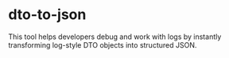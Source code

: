 # dto-to-json
This tool helps developers debug and work with logs by instantly transforming log-style DTO objects into structured JSON.
